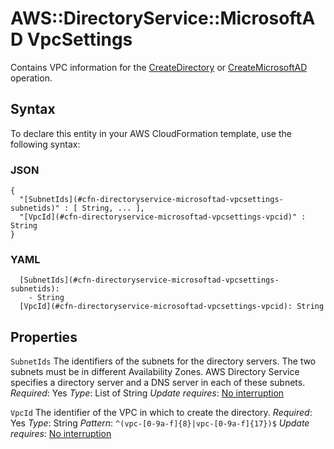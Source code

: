 # AWS::DirectoryService::MicrosoftAD VpcSettings<a name="aws-properties-directoryservice-microsoftad-vpcsettings"></a>

Contains VPC information for the [CreateDirectory](https://docs.aws.amazon.com/directoryservice/latest/devguide/API_CreateDirectory.html) or [CreateMicrosoftAD](https://docs.aws.amazon.com/directoryservice/latest/devguide/API_CreateMicrosoftAD.html) operation\.

## Syntax<a name="aws-properties-directoryservice-microsoftad-vpcsettings-syntax"></a>

To declare this entity in your AWS CloudFormation template, use the following syntax:

### JSON<a name="aws-properties-directoryservice-microsoftad-vpcsettings-syntax.json"></a>

```
{
  "[SubnetIds](#cfn-directoryservice-microsoftad-vpcsettings-subnetids)" : [ String, ... ],
  "[VpcId](#cfn-directoryservice-microsoftad-vpcsettings-vpcid)" : String
}
```

### YAML<a name="aws-properties-directoryservice-microsoftad-vpcsettings-syntax.yaml"></a>

```
  [SubnetIds](#cfn-directoryservice-microsoftad-vpcsettings-subnetids):
    - String
  [VpcId](#cfn-directoryservice-microsoftad-vpcsettings-vpcid): String
```

## Properties<a name="aws-properties-directoryservice-microsoftad-vpcsettings-properties"></a>

`SubnetIds`  <a name="cfn-directoryservice-microsoftad-vpcsettings-subnetids"></a>
The identifiers of the subnets for the directory servers\. The two subnets must be in different Availability Zones\. AWS Directory Service specifies a directory server and a DNS server in each of these subnets\.
*Required*: Yes
*Type*: List of String
*Update requires*: [No interruption](https://docs.aws.amazon.com/AWSCloudFormation/latest/UserGuide/using-cfn-updating-stacks-update-behaviors.html#update-no-interrupt)

`VpcId`  <a name="cfn-directoryservice-microsoftad-vpcsettings-vpcid"></a>
The identifier of the VPC in which to create the directory\.
*Required*: Yes
*Type*: String
*Pattern*: `^(vpc-[0-9a-f]{8}|vpc-[0-9a-f]{17})$`
*Update requires*: [No interruption](https://docs.aws.amazon.com/AWSCloudFormation/latest/UserGuide/using-cfn-updating-stacks-update-behaviors.html#update-no-interrupt)

